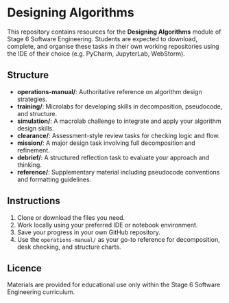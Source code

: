 # Designing Algorithms

This repository contains resources for the **Designing Algorithms** module of Stage 6 Software Engineering. Students are expected to download, complete, and organise these tasks in their own working repositories using the IDE of their choice (e.g. PyCharm, JupyterLab, WebStorm).

## Structure

- **operations-manual/**: Authoritative reference on algorithm design strategies.
- **training/**: Microlabs for developing skills in decomposition, pseudocode, and structure.
- **simulation/**: A macrolab challenge to integrate and apply your algorithm design skills.
- **clearance/**: Assessment-style review tasks for checking logic and flow.
- **mission/**: A major design task involving full decomposition and refinement.
- **debrief/**: A structured reflection task to evaluate your approach and thinking.
- **reference/**: Supplementary material including pseudocode conventions and formatting guidelines.

## Instructions

1. Clone or download the files you need.
2. Work locally using your preferred IDE or notebook environment.
3. Save your progress in your own GitHub repository.
4. Use the `operations-manual/` as your go-to reference for decomposition, desk checking, and structure charts.

## Licence

Materials are provided for educational use only within the Stage 6 Software Engineering curriculum.

